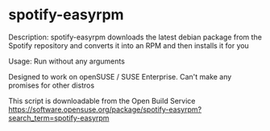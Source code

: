 # spotify-easyrpm

Description: spotify-easyrpm downloads the latest debian package from the Spotify repository and converts it into an RPM and then installs it for you

Usage: Run without any arguments

Designed to work on openSUSE / SUSE Enterprise. Can't make any promises for other distros

This script is downloadable from the Open Build Service
https://software.opensuse.org/package/spotify-easyrpm?search_term=spotify-easyrpm
